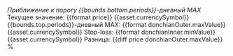 *Приближение к порогу {{bounds.bottom.periods}}-дневный MAX*
Текущее значение: {{format price}} {{asset.currencySymbol}}
{{bounds.top.periods}}-дневный MAX: {{format donchianOuter.maxValue}} {{asset.currencySymbol}}
Stop-loss: {{format donchianInner.minValue}} {{asset.currencySymbol}}
Разница: {{diff price donchianOuter.maxValue}} %
